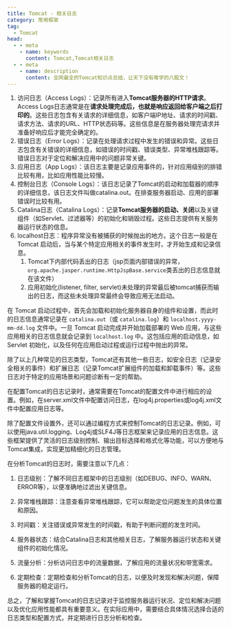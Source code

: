 ```yaml
---
title: Tomcat - 相关日志
category: 常用框架
tag:
  - Tomcat
head:
  - - meta
    - name: keywords
      content: Tomcat,Tomcat相关日志
  - - meta
    - name: description
      content: 全网最全的Tomcat知识点总结，让天下没有难学的八股文！
---
```




1. 访问日志（Access Logs）：记录所有进入**Tomcat服务器的HTTP请求**。Access  Logs日志通常是在**请求处理完成后，也就是响应返回给客户端之后打印的**。这些日志包含有关请求的详细信息，如客户端IP地址、请求的时间戳、请求方法、请求的URL、HTTP状态码等。这些信息是在服务器处理完请求并准备好响应后才能完全确定的。
2. 错误日志（Error Logs）：记录在处理请求过程中发生的错误和异常。这些日志包含有关错误的详细信息，如错误的时间戳、错误类型、异常堆栈跟踪等。错误日志对于定位和解决应用中的问题非常关键。
3. 应用日志（App Logs）：该日志主要是记录应用事件的，针对应用级别的排错比较有用，比如应用性能比较慢。
4. 控制台日志（Console Logs）：该日志记录了Tomcat的启动和加载器的顺序的详细信息，该日志文件叫做catalina.out。在排查服务器启动、应用的部署错误时比较有用。
5. Catalina日志（Catalina Logs）：记录**Tomcat服务器的启动、关闭**以及关键组件（如Servlet、过滤器等）的初始化和销毁过程。这些日志提供有关服务器运行状态的信息。
6. localhost日志：程序异常没有被捕获的时候抛出的地方。这个日志一般是在 Tomcat 启动后，当与某个特定应用相关的事件发生时，才开始生成和记录信息。
   1. Tomcat下内部代码丢出的日志（jsp页面内部错误的异常，`org.apache.jasper.runtime.HttpJspBase.service`类丢出的日志信息就在该文件）
   2. 应用初始化(listener, filter, servlet)未处理的异常最后被tomcat捕获而输出的日志，而这些未处理异常最终会导致应用无法启动。

在 Tomcat 启动过程中，首先会加载和初始化服务器自身的组件和设置，而此时的日志信息通常记录在 `catalina.out`（或 `catalina.log`）和 `localhost.yyyy-mm-dd.log` 文件中。一旦 Tomcat 启动完成并开始加载部署的 Web 应用，与这些应用相关的日志信息就会记录到 `localhost.log` 中。这包括应用的启动信息，如 Servlet 初始化，以及任何在应用启动过程或运行过程中抛出的异常。




除了以上几种常见的日志类型，Tomcat还有其他一些日志，如安全日志（记录安全相关的事件）和扩展日志（记录Tomcat扩展组件的加载和卸载事件）等。这些日志对于特定的应用场景和问题诊断有一定的帮助。

在配置Tomcat的日志记录时，通常需要在Tomcat的配置文件中进行相应的设置。例如，在server.xml文件中配置访问日志，在log4j.properties或log4j.xml文件中配置应用日志等。



除了配置文件设置外，还可以通过编程方式来控制Tomcat的日志记录。例如，可以使用java.util.logging、Log4j或SLF4J等日志框架来记录应用的日志信息。这些框架提供了灵活的日志级别控制、输出目标选择和格式化等功能，可以方便地与Tomcat集成，实现更加精细化的日志管理。

在分析Tomcat的日志时，需要注意以下几点：

1. 日志级别：了解不同日志框架中的日志级别（如DEBUG、INFO、WARN、ERROR等），以便准确地过滤出关键信息。

2. 异常堆栈跟踪：注意查看异常堆栈跟踪，它可以帮助定位问题发生的具体位置和原因。
3. 时间戳：关注错误或异常发生的时间戳，有助于判断问题的发生时间。
4. 服务器状态：结合Catalina日志和其他相关日志，了解服务器运行状态和关键组件的初始化情况。
5. 流量分析：分析访问日志中的流量数据，了解应用的流量状况和带宽需求。
6. 定期检查：定期检查和分析Tomcat的日志，以便及时发现和解决问题，保障服务器的稳定运行。

总之，了解和掌握Tomcat的日志记录对于监控服务器运行状况、定位和解决问题以及优化应用性能都具有重要意义。在实际应用中，需要结合具体情况选择合适的日志类型和配置方式，并定期进行日志分析和检查。

<!-- @include: @article-footer.snippet.md -->     